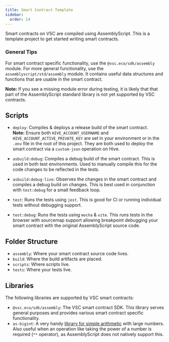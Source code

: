 ```yaml
---
title: Smart Contract Template
sidebar:
  order: 14
---
```



Smart contracts on VSC are compiled using AssemblyScript. This is a template project to get started writing smart contracts.

### General Tips

For smart contract specific functionality, use the `@vsc.eco/sdk/assembly` module. For more general functionality, use the `assemblyscript/std/assembly` module. It contains useful data structures and functions that are usable in the smart contract.

**Note:** If you see a missing module error during testing, it is likely that that part of the AssemblyScript standard library is not yet supported by VSC contracts.

## Scripts

- `deploy`: Compiles & deploys a release build of the smart contract.  
  **Note:** Ensure both `HIVE_ACCOUNT_USERNAME` and `HIVE_ACCOUNT_ACTIVE_PRIVATE_KEY` are set in your environment or in the `.env` file in the root of this project. They are both used to deploy the smart contract via a `custom-json` operation on Hive.

- `asbuild:debug`: Compiles a debug build of the smart contract. This is used in both test environments. Used to manually compile this for the code changes to be reflected in the tests.

- `asbuild:debug-live`: Observes the changes in the smart contract and compiles a debug build on changes. This is best used in conjunction with `test:debug` for a small feedback loop.

- `test`: Runs the tests using `jest`. This is good for CI or running individual tests without debugging support.

- `test:debug`: Runs the tests using `mocha` & `vite`. This runs tests in the browser with sourcemap support allowing breakpoint debugging your smart contract with the original AssemblyScript source code.

## Folder Structure

- `assembly`: Where your smart contract source code lives.
- `build`: Where the build artifacts are placed.
- `scripts`: Where scripts live.
- `tests`: Where your tests live.

## Libraries

The following libraries are supported by VSC smart contracts:

- `@vsc.eco/sdk/assembly`: The VSC smart contract SDK. This library serves general purposes and provides various smart contract specific functionality.
- `as-bigint`: A very handy [library for simple arithmetic](https://github.com/polywrap/as-bigint) with large numbers. Also useful when an operation like taking the power of a number is required (`**` operator), as AssemblyScript does not natively support this.
